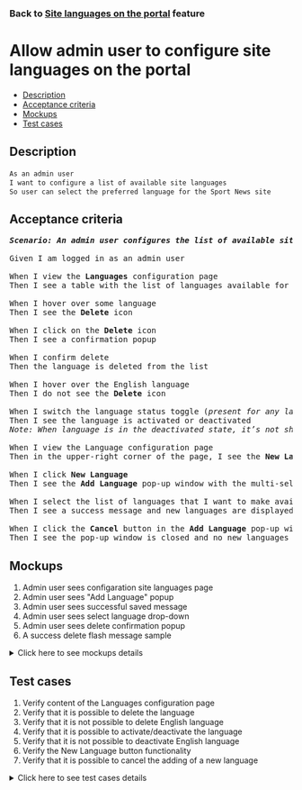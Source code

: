 ### Back to [Site languages on the portal](../../) feature

# Allow admin user to configure site languages on the portal

- [Description](#description)
- [Acceptance criteria](#acceptance-criteria)
- [Mockups](#mockups)
- [Test cases](#test-cases)

## Description

    As an admin user
    I want to configure a list of available site languages 
    So user can select the preferred language for the Sport News site

## Acceptance criteria

<pre>
<b><i>Scenario: An admin user configures the list of available site languages</i></b>

Given I am logged in as an admin user

When I view the <b>Languages</b> configuration page
Then I see a table with the list of languages available for the Sport News site and a language status toggle

When I hover over some language
Then I see the <b>Delete</b> icon

When I click on the <b>Delete</b> icon
Then I see a confirmation popup

When I confirm delete
Then the language is deleted from the list

When I hover over the English language
Then I do not see the <b>Delete</b> icon

When I switch the language status toggle (<i>present for any language except English</i>)
Then I see the language is activated or deactivated
<i>Note: When language is in the deactivated state, it’s not shown in the drop-down list with site languages in the site header</i>

When I view the Language configuration page
Then in the upper-right corner of the page, I see the <b>New Language</b> button

When I click <b>New Language</b>
Then I see the <b>Add Language</b> pop-up window with the multi-select input with checkboxes, the <b>Add</b> and <b>Cancel</b> buttons

When I select the list of languages that I want to make available on the site and click <b>Add</b>
Then I see a success message and new languages are displayed in the list

When I click the <b>Cancel</b> button in the <b>Add Language</b> pop-up window
Then I see the pop-up window is closed and no new languages appear in the language list
</pre>

## Mockups

1. Admin user sees configaration site languages page
2. Admin user sees "Add Language" popup
3. Admin user sees successful saved message
4. Admin user sees select language drop-down
5. Admin user sees delete confirmation popup
6. A success delete flash message sample

<details>
  <summary>Click here to see mockups details</summary>

**1. Admin user sees configaration site languages page:**

![Admin user sees configaration site languages page](/products/sport_news_portal/web_application_features/site_languages/images/configaration_site_languages.png)

**2. Admin user sees "Add Language" popup:**

!["Add Language" popup](/products/sport_news_portal/web_application_features/site_languages/images/add_language_popup.png)

**3. Admin user sees successful saved message:**

![Admin user sees successful saved message](/products/sport_news_portal/web_application_features/site_languages/images/languages_saved_message.png)

**4. Admin user sees select language drop-down:**

![Admin user sees select language drop-down](/products/sport_news_portal/web_application_features/site_languages/images/admin_selects_language.png)

**5. Admin user sees delete confirmation popup:**

![Admin user sees delete confirmation popup](/products/sport_news_portal/web_application_features/site_languages/images/admin_delete_confirmation.png)

**5. A success delete flash message sample:**

![A success delete flash message sample](/products/sport_news_portal/web_application_features/site_languages/images/success_delete_message.png)

</details>

## Test cases

1. Verify content of the Languages configuration page
2. Verify that it is possible to delete the language
3. Verify that it is not possible to delete English language
4. Verify that it is possible to activate/deactivate the language
5. Verify that it is not possible to deactivate English language
6. Verify the New Language button functionality
7. Verify that it is possible to cancel the adding of a new language

<details>
  <summary>Click here to see test cases details</summary>

### **#1. Verify content of the Languages configuration page**

|Preconditions|Steps|Expected result
--------------|-----|----------
|- Go to Sport News home page</br>- Log in by admin account</br>- Go to the <b>Languages</b> configuration page|1) Examine the content of the <b>Languages</b> configuration page|1) There is a table with the list of languages available for the Sport News site users and the Status toggle is present for each language except English|

### **#2. Verify that it is possible to delete the language**

|Preconditions|Steps|Expected result
--------------|-----|----------
|- Go to Sport News home page</br>- Log in by admin account</br>- Go to the <b>Languages</b> configuration page|1) Hover over any language except English</br>2) Click <b>Delete</b>|1) The <b>Delete</b> button appears</br>2) The language is deleted from the list. The language is unavailable, the user can not select it|

### **#3. Verify that it is not possible to delete English language**

|Preconditions|Steps|Expected result
--------------|-----|----------
|- Go to Sport News home page</br>- Log in by admin account</br>- Go to the <b>Languages</b> configuration page|1) Hover over English language</br>2) Examine the page|2) The <b>Delete</> button is not shown|

### **#4. Verify that it is possible to activate/deactivate the language**

|Preconditions|Steps|Expected result
--------------|-----|----------
|- Go to Sport News home page</br>- Log in by admin account</br>- Go to the <b>Languages</b> configuration page|1) Hover over any language with the <b>Active</b> status</br>2) Switch the status toggle</br>3) Hover over any language with the <b>Inactive</b> status</br>4) Switch the status toggle|2) The language is deactivated and is unavailable for the users to be selected</br>4) The language is activated and is available for the users to be selected|

### **#5. Verify that it is not possible to deactivate English language**

|Preconditions|Steps|Expected result
--------------|-----|----------
|- Go to Sport News home page</br>- Log in by admin account</br>- Go to the <b>Languages</b> configuration page|1) Hover over English language</br>2) Examine the page|2) There is no Status toggle for English language|

### **#6. Verify the New Language button functionality**

|Preconditions|Steps|Expected result
--------------|-----|----------
|- Go to Sport News home page</br>- Log in by admin account</br>- Go to the <b>Languages</b> configuration page|1) Click <b>+New Language</b></br>2) From the list of languages, select new languages</br>3) Click <b>Add</b>|3) The new languages are displayed in the languages list and are enabled by default|

### **#7. Verify that it is possible to cancel the adding of a new language**

|Preconditions|Steps|Expected result
--------------|-----|----------
|- Go to Sport News home page</br>- Log in by admin account</br>- Go to the <b>Languages</b> configuration page|1) Click <b>+New Language</b></br>2) From the list of languages, select new languages</br>3) Click <b>Cancel</b>|3) The Add language pop-up window is closed and no new language appears in the table|
</details>

